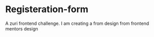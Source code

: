 # Registeration-form
A zuri frontend challenge. I am creating a from design from frontend mentors design
